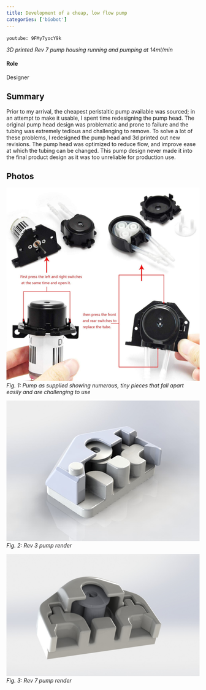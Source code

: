 ```yaml
---
title: Development of a cheap, low flow pump
categories: ['biobot']
---
```

`youtube: 9FMy7yocY9k`

*3D printed Rev 7 pump housing running and pumping at 14ml/min*

#### Role
Designer

## Summary

Prior to my arrival, the cheapest peristaltic pump available was sourced; in an attempt to make it usable, I spent time redesigning the pump head. The original pump head design was problematic and prone to failure and the tubing was extremely tedious and challenging to remove. To solve a lot of these problems, I redesigned the pump head and 3d printed out new revisions. The pump head was optimized to reduce flow, and improve ease at which the tubing can be changed. This pump design never made it into the final product design as it was too unreliable for production use.


## Photos
![](og.jpg)
*Fig. 1: Pump as supplied showing numerous, tiny pieces that fall apart easily and are challenging to use*

![](rev3.JPG)
*Fig. 2: Rev 3 pump render*

![](rev7.JPG)
*Fig. 3: Rev 7 pump render*
